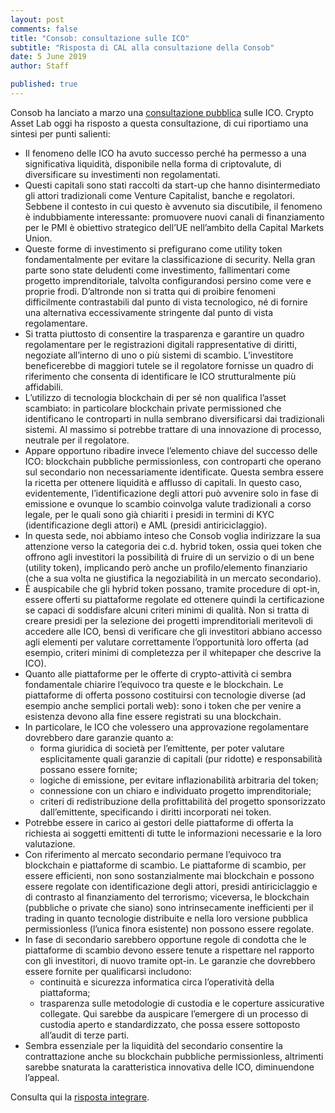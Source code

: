 ```yaml
---
layout: post
comments: false
title: "Consob: consultazione sulle ICO"
subtitle: "Risposta di CAL alla consultazione della Consob"
date: 5 June 2019
author: Staff

published: true
---
```


Consob ha lanciato a marzo una [consultazione pubblica](http://www.consob.it/documents/46180/46181/doc_disc_20190319.pdf/64251cef-d363-4442-9685-e9ff665323cf) sulle ICO. Crypto Asset Lab oggi ha risposto a questa consultazione, di cui riportiamo una sintesi per punti
salienti:

- Il fenomeno delle ICO ha avuto successo perché ha permesso a una significativa liquidità,
disponibile nella forma di criptovalute, di diversificare su investimenti non regolamentati.
- Questi capitali sono stati raccolti da start-up che hanno disintermediato gli attori tradizionali
come Venture Capitalist, banche e regolatori. Sebbene il contesto in cui questo è avvenuto sia
discutibile, il fenomeno è indubbiamente interessante: promuovere nuovi canali di finanziamento
per le PMI è obiettivo strategico dell’UE nell’ambito della Capital Markets Union.
- Queste forme di investimento si prefigurano come utility token fondamentalmente per
evitare la classificazione di security. Nella gran parte sono state deludenti come investimento,
fallimentari come progetto imprenditoriale, talvolta configurandosi persino come
vere e proprie frodi. D’altronde non si tratta qui di proibire fenomeni difficilmente
contrastabili dal punto di vista tecnologico, né di fornire una alternativa eccessivamente 
stringente dal punto di vista regolamentare.
- Si tratta piuttosto di consentire la trasparenza e garantire un quadro regolamentare
per le registrazioni digitali rappresentative di diritti, negoziate all’interno di uno o
più sistemi di scambio. L’investitore beneficerebbe di maggiori tutele se il regolatore 
fornisse un quadro di riferimento che consenta di identificare le ICO strutturalmente più affidabili.
- L’utilizzo di tecnologia blockchain di per sé non qualifica l’asset scambiato: 
in particolare blockchain private permissioned che identificano le controparti in nulla
sembrano diversificarsi dai tradizionali sistemi. Al massimo si potrebbe trattare di
una innovazione di processo, neutrale per il regolatore.
- Appare opportuno ribadire invece l’elemento chiave del successo delle ICO:
blockchain pubbliche permissionless, con controparti che operano sul secondario
non necessariamente identificate. Questa sembra essere la ricetta per ottenere 
liquidità e afflusso di capitali. In questo caso, evidentemente, l’identificazione degli
attori può avvenire solo in fase di emissione e ovunque lo scambio coinvolga valute
tradizionali a corso legale, per le quali sono già chiariti i presidi in termini di KYC
(identificazione degli attori) e AML (presidi antiriciclaggio).
- In questa sede, noi abbiamo inteso che Consob voglia indirizzare la sua attenzione
verso la categoria dei c.d. hybrid token, ossia quei token che offrono agli investitori
la possibilità di fruire di un servizio o di un bene (utility token), implicando però
anche un profilo/elemento finanziario (che a sua volta ne giustifica la negoziabilità
in un mercato secondario).
- È auspicabile che gli hybrid token possano, tramite procedure di opt-in, 
essere offerti su piattaforme regolate ed ottenere quindi la certificazione se capaci di
soddisfare alcuni criteri minimi di qualità. Non si tratta di creare presidi per la 
selezione dei progetti imprenditoriali meritevoli di accedere alle ICO, 
bensì di verificare che gli investitori abbiano accesso agli elementi per valutare correttamente
l’opportunità loro offerta (ad esempio, criteri minimi di completezza per il whitepaper che descrive la ICO).
- Quanto alle piattaforme per le offerte di crypto-attività ci sembra fondamentale
chiarire l’equivoco tra queste e le blockchain. Le piattaforme di offerta possono
costituirsi con tecnologie diverse (ad esempio anche semplici portali web): sono i
token che per venire a esistenza devono alla fine essere registrati su una blockchain.
- In particolare, le ICO che volessero una approvazione regolamentare dovrebbero
dare garanzie quanto a:
  - forma giuridica di società per l’emittente, per poter valutare esplicitamente
  quali garanzie di capitali (pur ridotte) e responsabilità possano essere fornite;
  - logiche di emissione, per evitare inflazionabilità arbitraria del token;
  - connessione con un chiaro e individuato progetto imprenditoriale;
  - criteri di redistribuzione della profittabilità del progetto sponsorizzato 
    dall’emittente, specificando i diritti incorporati nei token.
- Potrebbe essere in carico ai gestori delle piattaforme di offerta la richiesta ai soggetti emittenti di tutte le informazioni necessarie e la loro valutazione.
- Con riferimento al mercato secondario permane l’equivoco tra blockchain e piattaforme di scambio. Le piattaforme di scambio, per essere efficienti, non sono sostanzialmente mai blockchain e possono essere regolate con identificazione degli
attori, presidi antiriciclaggio e di contrasto al finanziamento del terrorismo; viceversa, le blockchain (pubbliche o private che siano) sono intrinsecamente inefficienti per il trading in quanto tecnologie distribuite e nella loro versione pubblica
permissionless (l’unica finora esistente) non possono essere regolate.
- In fase di secondario sarebbero opportune regole di condotta che le piattaforme di
scambio devono essere tenute a rispettare nel rapporto con gli investitori, di nuovo
tramite opt-in. Le garanzie che dovrebbero essere fornite per qualificarsi includono:
  - continuità e sicurezza informatica circa l’operatività della piattaforma;
  - trasparenza sulle metodologie di custodia e le coperture assicurative collegate. 
  Qui sarebbe da auspicare l’emergere di un processo di custodia aperto e standardizzato, 
  che possa essere sottoposto all’audit di terze parti.
- Sembra essenziale per la liquidità del secondario consentire la contrattazione anche
su blockchain pubbliche permissionless, altrimenti sarebbe snaturata la caratteristica innovativa delle ICO, diminuendone l’appeal.

Consulta qui la [risposta integrare](https://cryptoassetlab.diseade.unimib.it/docs/20190605/Risposta-Consob.pdf).
